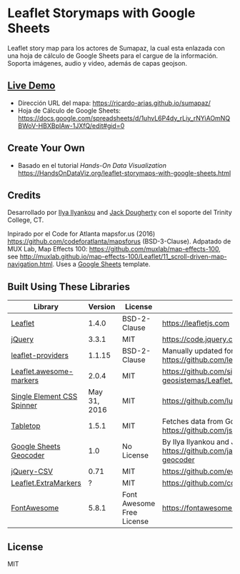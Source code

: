 # Leaflet Storymaps with Google Sheets
Leaflet story map para los actores de Sumapaz, la cual esta enlazada con una hoja de cálculo de Google Sheets para el cargue de la información.
Soporta imágenes, audio y video, además de capas geojson.

## [Live Demo](https://handsondataviz.github.io/leaflet-storymaps-with-google-sheets/)
- Dirección URL del mapa: https://ricardo-arias.github.io/sumapaz/
- Hoja de Cálculo de Google Sheets: https://docs.google.com/spreadsheets/d/1uhvL6P4dy_rLiy_rNYiAOmNQBWoV-HBXBplAw-1JXfQ/edit#gid=0

## Create Your Own
- Basado en el tutorial *Hands-On Data Visualization* https://HandsOnDataViz.org/leaflet-storymaps-with-google-sheets.html

## Credits
Desarrollado por [Ilya Ilyankou](https://github.com/ilyankou) and [Jack Dougherty](https://github.com/jackdougherty) con el soporte del Trinity College, CT.

Inpirado por el Code for Atlanta mapsfor.us (2016) https://github.com/codeforatlanta/mapsforus (BSD-3-Clause). Adpatado de MUX Lab, Map Effects 100: https://github.com/muxlab/map-effects-100, see http://muxlab.github.io/map-effects-100/Leaflet/11_scroll-driven-map-navigation.html. Uses a [Google Sheets](https://www.google.com/sheets/about/) template.

## Built Using These Libraries

| Library | Version | License | Notes |
|--       |--       |--       |--
| [Leaflet](https://leafletjs.com)| 1.4.0 | BSD-2-Clause | https://leafletjs.com
| [jQuery](https://code.jquery.com) | 3.3.1| MIT | https://code.jquery.com
| [leaflet-providers](https://github.com/leaflet-extras/leaflet-providers) | 1.1.15 | BSD-2-Clause | Manually updated for Carto https https://github.com/leaflet-extras/leaflet-providers |
| [Leaflet.awesome-markers](https://github.com/sigma-geosistemas/Leaflet.awesome-markers) | 2.0.4 | MIT | https://github.com/sigma-geosistemas/Leaflet.awesome-markers |
| [Single Element CSS Spinner](https://github.com/lukehaas/css-loaders) | May 31, 2016| MIT| https://github.com/lukehaas/css-loaders|
| [Tabletop](https://github.com/jsoma/tabletop) | 1.5.1 | MIT | Fetches data from Google Sheet template. https://github.com/jsoma/tabletop
| [Google Sheets Geocoder](https://github.com/jackdougherty/google-sheets-geocoder) | 1.0 | No License | By Ilya Ilyankou and Jack Dougherty https://github.com/jackdougherty/google-sheets-geocoder
| [jQuery-CSV](https://github.com/evanplaice/jquery-csv) | 0.71 | MIT | https://github.com/evanplaice/jquery-csv
| [Leaflet.ExtraMarkers](https://github.com/coryasilva/Leaflet.ExtraMarkers) | ? | MIT | https://github.com/coryasilva/Leaflet.ExtraMarkers
| [FontAwesome](https://fontawesome.com) | 5.8.1 | Font Awesome Free License | https://fontawesome.com |

## License
MIT
